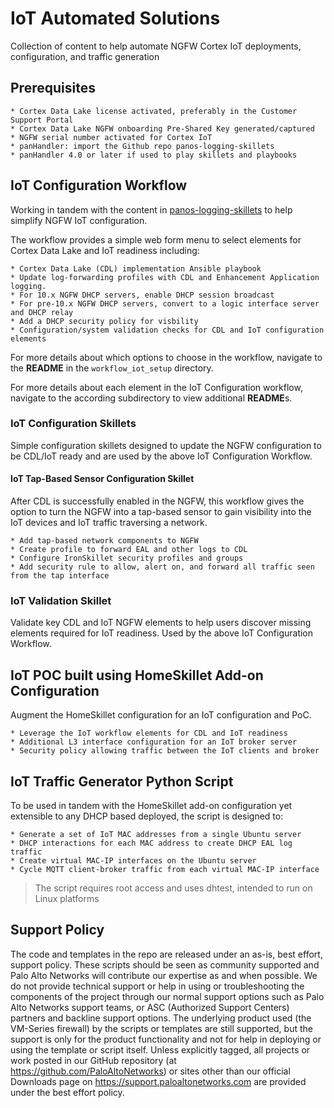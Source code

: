 # IoT Automated Solutions

Collection of content to help automate NGFW Cortex IoT deployments, configuration, and
traffic generation

## Prerequisites

    * Cortex Data Lake license activated, preferably in the Customer Support Portal 
    * Cortex Data Lake NGFW onboarding Pre-Shared Key generated/captured
    * NGFW serial number activated for Cortex IoT
    * panHandler: import the Github repo panos-logging-skillets
    * panHandler 4.0 or later if used to play skillets and playbooks

## IoT Configuration Workflow


Working in tandem with the content in 
[panos-logging-skillets](https://github.com/PaloAltoNetworks/panos-logging-skillets)
to help simplify NGFW IoT configuration.

The workflow provides a simple web form menu to select elements for Cortex Data Lake
and IoT readiness including:

    * Cortex Data Lake (CDL) implementation Ansible playbook
    * Update log-forwarding profiles with CDL and Enhancement Application logging. 
    * For 10.x NGFW DHCP servers, enable DHCP session broadcast
    * For pre-10.x NGFW DHCP servers, convert to a logic interface server and DHCP relay
    * Add a DHCP security policy for visbility
    * Configuration/system validation checks for CDL and IoT configuration elements
    
For more details about which options to choose in the workflow, navigate to the **README** in the 
`workflow_iot_setup` directory.

For more details about each element in the IoT Configuration workflow, navigate to the according
subdirectory to view additional **README**s. 
    
### IoT Configuration Skillets

Simple configuration skillets designed to update the NGFW configuration to be CDL/IoT ready
and are used by the above IoT Configuration Workflow.

#### IoT Tap-Based Sensor Configuration Skillet

After CDL is successfully enabled in the NGFW, this workflow gives the option to turn the NGFW into a tap-based 
sensor to gain visibility into the IoT devices and IoT traffic traversing a network.

    * Add tap-based network components to NGFW
    * Create profile to forward EAL and other logs to CDL
    * Configure IronSkillet security profiles and groups
    * Add security rule to allow, alert on, and forward all traffic seen from the tap interface

### IoT Validation Skillet

Validate key CDL and IoT NGFW elements to help users discover missing elements
required for IoT readiness. Used by the above IoT Configuration Workflow.

## IoT POC built using HomeSkillet Add-on Configuration

Augment the HomeSkillet configuration for an IoT configuration and PoC.

    * Leverage the IoT workflow elements for CDL and IoT readiness
    * Additional L3 interface configuration for an IoT broker server
    * Security policy allowing traffic between the IoT clients and broker
    
## IoT Traffic Generator Python Script

To be used in tandem with the HomeSkillet add-on configuration yet extensible to any
DHCP based deployed, the script is designed to:

    * Generate a set of IoT MAC addresses from a single Ubuntu server
    * DHCP interactions for each MAC address to create DHCP EAL log traffic
    * Create virtual MAC-IP interfaces on the Ubuntu server
    * Cycle MQTT client-broker traffic from each virtual MAC-IP interface
    
> The script requires root access and uses dhtest, intended to run on Linux platforms


## Support Policy
The code and templates in the repo are released under an as-is, best effort,
support policy. These scripts should be seen as community supported and
Palo Alto Networks will contribute our expertise as and when possible.
We do not provide technical support or help in using or troubleshooting the
components of the project through our normal support options such as
Palo Alto Networks support teams, or ASC (Authorized Support Centers)
partners and backline support options. The underlying product used
(the VM-Series firewall) by the scripts or templates are still supported,
but the support is only for the product functionality and not for help in
deploying or using the template or script itself. Unless explicitly tagged,
all projects or work posted in our GitHub repository
(at https://github.com/PaloAltoNetworks) or sites other than our official
Downloads page on https://support.paloaltonetworks.com are provided under
the best effort policy.

